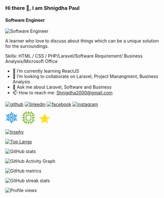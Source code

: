 ### Hi there 👋, I am Shnigdha Paul
#### Software Engineer
![Software Engineer](https://scontent.fdac140-1.fna.fbcdn.net/v/t39.30808-6/293060972_3261343727484252_8253825861177138493_n.jpg?_nc_cat=101&ccb=1-7&_nc_sid=174925&_nc_eui2=AeE6L5gwDSXCG6gkNkOZa_uFRb2KU9OfiytFvYpT05-LKyhyoeG54vvwHZczSYrlpOdnfKk2lEDzNSFd1lrfuYy9&_nc_ohc=4P0E1gtiGHMAX-35710&_nc_ht=scontent.fdac140-1.fna&oh=00_AfCcTX4jGqX7rmNdkeKb1wMI0WF4pwu_mT2aNvCydVBC7A&oe=64795BBE)

A learner who love to discuss about things which can be a unique solution for the surroundings.

Skills:  HTML / CSS / PHP/Laravel/Software Requirement/ Business Analysis/Microsoft Office

- 🌱 I’m currently learning ReactJS 
- 👯 I’m looking to collaborate on Laravel, Project Manangment, Business Analysis 
- 💬 Ask me about Laravel, Software and Business 
- 📫 How to reach me: Shnigdha2000@gmail.com 


[<img src='https://cdn.jsdelivr.net/npm/simple-icons@3.0.1/icons/github.svg' alt='github' height='40'>](https://github.com/ShnigdhaPaul)  [<img src='https://cdn.jsdelivr.net/npm/simple-icons@3.0.1/icons/linkedin.svg' alt='linkedin' height='40'>](https://www.linkedin.com/in/https://www.linkedin.com/in/shnigdha-paul-26759b1b3/)  [<img src='https://cdn.jsdelivr.net/npm/simple-icons@3.0.1/icons/facebook.svg' alt='facebook' height='40'>](https://www.facebook.com/https://www.facebook.com/shnigdha2000)  [<img src='https://cdn.jsdelivr.net/npm/simple-icons@3.0.1/icons/instagram.svg' alt='instagram' height='40'>](https://www.instagram.com/https://www.instagram.com/shnigdha_sharup//)  

<a href='https://archiveprogram.github.com/'><img src='https://raw.githubusercontent.com/acervenky/animated-github-badges/master/assets/acbadge.gif' width='40' height='40'></a> <a href='https://docs.github.com/en/developers'><img src='https://raw.githubusercontent.com/acervenky/animated-github-badges/master/assets/devbadge.gif' width='40' height='40'></a> <a href='https://stars.github.com/'><img src='https://raw.githubusercontent.com/acervenky/animated-github-badges/master/assets/starbadge.gif' width='35' height='35'></a> 

[![trophy](https://github-profile-trophy.vercel.app/?username=ShnigdhaPaul)](https://github.com/ryo-ma/github-profile-trophy)

[![Top Langs](https://github-readme-stats.vercel.app/api/top-langs/?username=ShnigdhaPaul)](https://github.com/anuraghazra/github-readme-stats)

![GitHub stats](https://github-readme-stats.vercel.app/api?username=ShnigdhaPaul&show_icons=true)  

![GitHub Activity Graph](https://activity-graph.herokuapp.com/graph?username=ShnigdhaPaul)  

![GitHub metrics](https://metrics.lecoq.io/ShnigdhaPaul)  

![GitHub streak stats](https://streak-stats.demolab.com/?user=ShnigdhaPaul)  

![Profile views](https://gpvc.arturio.dev/ShnigdhaPaul)  
